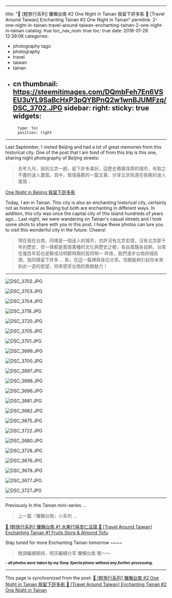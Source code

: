 
---
title: "🚉   [輕旅行系列] 慵懶台南 #2 One Night in Tainan 我留下許多影  🚉   [Travel Around Taiwan] Enchanting Tainan #2 One Night in Tainan"
permlink: 2-one-night-in-tainan-travel-around-taiwan-enchanting-tainan-2-one-night-in-tainan
catalog: true
toc_nav_num: true
toc: true
date: 2018-01-28 12:39:06
categories:
- photography
tags:
- photography
- travel
- taiwan
- tainan
- cn
thumbnail: https://steemitimages.com/DQmbFeh7En6VSEU3uYL9SaBcHxP3pQYBPnQ2w1wnBJUMFzq/DSC_3702.JPG
sidebar:
    right:
        sticky: true
widgets:
    -
        type: toc
        position: right
---


Last September, I visited Beijing and had a lot of great memories from this historical city. One of the post that I am fond of from this trip is this one, sharing night photography of Beijing streets:

>去年九月，我到北京一趟，留下許多美好。這歷史積澱深厚的城市，有取之不盡的迷人畫面。其中，我很喜歡的一篇文章，分享北京街道在夜晚的迷人風情：

[One Night in Beijing 我留下許多影](https://steemit.com/photography/@deanliu/one-night-in-beijing)

Today, I am in Tainan. This city is also an enchanting historical city, certainly not as historical as Beijing but both are enchanting in different ways. In addition, this city was once the capital city of this island hundreds of years ago... Last night, we were wandering on Tainan's casual streets and I took some shots to share with you in this post. I hope these photos can lure you to visit this wonderful city in the future. Cheers!

>現在我在台南，同樣是一個迷人的城市，也許沒有北京宏偉，沒有北京那千年的歷史，但一樣都是風情萬種的文化與歷史之都，各自風騷各自醉。台南在幾百年前也是鄭成功明鄭時期的首府啊～ 昨夜，我們漫步台南府城街頭，我同樣留下許多 ... 影，在這一篇裡與各位分享。但願能夠引起你未來到此一遊的慾望，同來感受台南的無窮魅力！

****
![DSC_3702.JPG](https://steemitimages.com/DQmbFeh7En6VSEU3uYL9SaBcHxP3pQYBPnQ2w1wnBJUMFzq/DSC_3702.JPG)

![DSC_3703.JPG](https://steemitimages.com/DQmSKXouqgeZNhvPbbYMG6cNFSZX6XWupNoNo3hRP5ZxAgA/DSC_3703.JPG)

![DSC_3704.JPG](https://steemitimages.com/DQmZJ8Hhx7Wb3QLSdDEPSjo6zu6ME24tXtXHwKCoymCKn3a/DSC_3704.JPG)

![DSC_3718.JPG](https://steemitimages.com/DQmcYGs68pN4ZW4uHWjvHwDG85zTmXGidC4zbQZGC4CeYiH/DSC_3718.JPG)

![DSC_3720.JPG](https://steemitimages.com/DQmSvjvBnmrjjMQ4AtWDfSudfAJ2rTF2p9fpf1fzZzktD1b/DSC_3720.JPG)

![DSC_3705.JPG](https://steemitimages.com/DQmY8GbeavAmSqtxv7xfc9oX9b7DUUWtSa9uF5JBiGzMeK2/DSC_3705.JPG)

![DSC_3701.JPG](https://steemitimages.com/DQmcVpb6JCFeNKUkReRcwzyNTXKwQnWMi4t24Q9X1wfQ1fe/DSC_3701.JPG)

![DSC_3699.JPG](https://steemitimages.com/DQmaBvs2Rnn2rVGNeiqAeC1huoKtH1FGLTbQtPLnKqTXLkY/DSC_3699.JPG)

![DSC_3700.JPG](https://steemitimages.com/DQmaoXL5VbkhGHcPgtgAaMx5a1cJZQ2GTFdHJ1N8J58CQQk/DSC_3700.JPG)

![DSC_3697.JPG](https://steemitimages.com/DQmTmWF2sjfZYRPRHphsCRtyjTYr6eGCSJAg4fNQZ42nJ84/DSC_3697.JPG)

![DSC_3698.JPG](https://steemitimages.com/DQmRPN61VB6arve8387VXvsuk6Pc6MpcYECrnFsZh54rTMo/DSC_3698.JPG)

![DSC_3696.JPG](https://steemitimages.com/DQmaxXhg6rTPNnTU5aNSLEA2sDaxNjqdQcXYxJxVxw8UgY8/DSC_3696.JPG)

![DSC_3681.JPG](https://steemitimages.com/DQmQCNu1XN9RxY7eeLCTthJM1nFyzZ2nymkxWG6Zd51cL9t/DSC_3681.JPG)

![DSC_3682.JPG](https://steemitimages.com/DQmTaeBrw9WkVucJ7BnQFM52Am5ebxxvMsB3d57AE4LVFGz/DSC_3682.JPG)

![DSC_3675.JPG](https://steemitimages.com/DQmV4yoomA6comQf5gyKmCBWs4bf8BiQqhUwVpYerjWVxVY/DSC_3675.JPG)

![DSC_3722.JPG](https://steemitimages.com/DQmUnFb3FtJTRFRQWw57aUq4Jjbm4YQ9tdui6tBGaDgvg7V/DSC_3722.JPG)

![DSC_3680.JPG](https://steemitimages.com/DQmXNVdJp2M5Ri5fCps9NjkdLCcvCkxNVi8P8gNfqYiBZ9w/DSC_3680.JPG)

![DSC_3728.JPG](https://steemitimages.com/DQmWm69bVtA5TtjkdftsSKA9EDLs2QwT4DfwjesMShZSecr/DSC_3728.JPG)

![DSC_3676.JPG](https://steemitimages.com/DQmemXbweqqrmHJ6U8ii7cD4u6w6EpY6YgvmBrXrRjZ6WZB/DSC_3676.JPG)

![DSC_3679.JPG](https://steemitimages.com/DQmVJbGQUgnhGohBqjgcHVt9SBP3oq16Y7Fw94TWisinagz/DSC_3679.JPG)

![DSC_3677.JPG](https://steemitimages.com/DQmPWhjr4ETLCLE8pFgkNguTNM7mdCjpMAA4PLdE7pWWPr5/DSC_3677.JPG)

![DSC_3727.JPG](https://steemitimages.com/DQmakjwJ9hc8YkxrzVs3xCyBBWyL1iDWMYFxA8JJaCqzpXu/DSC_3727.JPG)

****
Previously in this Tainan mini-series ... 

>上一篇『慵懶台南』小系列 ... 

[🚉 [輕旅行系列] 慵懶台南 #1 水果行與杏仁豆腐 🚉 [Travel Around Taiwan] Enchanting Tainan #1 Fruits Store & Almond Tofu](https://steemit.com/travel/@deanliu/1-travel-around-taiwan-enchanting-tainan-1-fruits-store-and-almond-tofu#comments)

Stay tuned for more Enchanting Tainan tomorrow ~~~~

>敬請繼續期待，明天繼續分享 慵懶台南 喔～～

<sub>***- all photos were taken by my Sony Xperia phone without any further processing.***</sub>

- - -

This page is synchronized from the post: [🚉   [輕旅行系列] 慵懶台南 #2 One Night in Tainan 我留下許多影  🚉   [Travel Around Taiwan] Enchanting Tainan #2 One Night in Tainan](https://steemit.com/@deanliu/2-one-night-in-tainan-travel-around-taiwan-enchanting-tainan-2-one-night-in-tainan)
